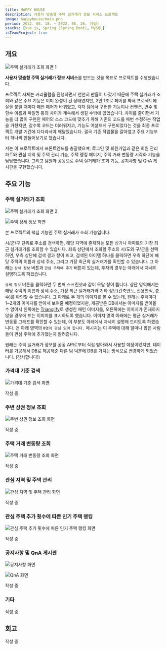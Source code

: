 ```yaml
---
title: HAPPY HOUSE
description: 사용자 맞춤형 주택 실거래가 정보 서비스 프로젝트
image: happyhouse/main.png
period: 2022. 05. 18. ~ 2022. 05. 26. (9일)
stacks: [Vue.js, Spring (Spring Boot), MySQL]
isTeamProject: true
---
```


## 개요

![주택 실거래가 조회 화면 1](/images/projects/happyhouse/search1.png)

**사용자 맞춤형 주택 실거래가 정보 서비스**를 만드는 것을 목표로 프로젝트를 수행했습니다. 

프로젝트 자체는 커리큘럼을 진행하면서 천천히 만들어 나갔기 때문에 주택 실거래가 조회와 같은 주요 기능은 이미 완성이 된 상태였지만, 2인 1조로 페어를 짜서 프로젝트에 살을 붙일 때마다 매번 페어가 바뀌었고, 각자 팀에서 구현한 기능이나 컨벤션, 변수 및 함수 이름과 파일명 등의 차이가 계속해서 생길 수밖에 없었습니다. 차이를 줄이면서 기능을 더 많이 구현한 페어의 소스 코드에 맞추기 위해 기존의 코드를 매번 수정하는 작업을 거쳤지만, 갈수록 코드는 더러워지고, 기능도 어설프게 구현되었다는 것을 최종 프로젝트 개발 기간에 다다라서야 깨달았습니다. 결국 기존 작업물을 갈아엎고 주요 기능부터 하나씩 만들어보기로 했습니다.

저는 이 프로젝트에서 프론트엔드를 총괄했으며, 로그인 및 회원가입과 같은 회원 관리 파트와 관심 지역 및 주택 관리 기능, 주택 랭킹 페이지, 주택 거래 변동량 시각화 기능을 담당했습니다. 그리고 팀원과 공동으로 주택 실거래가 조회 기능, 공지사항 및 QnA 게시판을 구현했습니다.

## 주요 기능

### 주택 실거래가 조회

![주택 실거래가 조회 화면 2](/images/projects/happyhouse/search2.png)

![주택 상세 정보 화면](/images/projects/happyhouse/details.png)

본 프로젝트의 핵심 기능인 주택 실거래가 조회 기능입니다. 

시/군/구 단위로 주소를 검색하면, 해당 지역에 존재하는 모든 상가나 아파트의 가장 최근 실거래가를 조회할 수 있습니다. 좌측 상단에서 조회할 주소의 시/도와 구/군을 선택하면, 우측 상단에 검색 결과 창이 뜨고, 검색된 아이템 하나를 클릭하면 우측 하단에 해당 주택의 이름과 상세 주소, 그리고 가장 최근의 실거래가를 확인할 수 있습니다. 그 아래는 `상세 정보` 버튼과 `관심 주택에 추가` 버튼이 있는데, 후자의 경우는 아래에서 자세히 설명하도록 하겠습니다.

`상세 정보` 버튼을 클릭하면 두 번째 스크린샷과 같이 모달 창이 뜹니다. 상단 영역에서는 해당 주택의 이름과 상세 주소, 가장 최근 실거래가와 기타 정보(건축년도, 전용면적, 층수)를 확인할 수 있습니다. 그 아래로 두 개의 이미지를 볼 수 있는데, 원래는 주택마다 1~2개의 이미지를 받아서 보여줄 예정이었지만, 제공받은 DB에서는 이미지를 받아올 수 없어서 왼쪽에는 [Trianglify](https://github.com/qrohlf/trianglify)로 생성한 패턴 이미지를, 오른쪽에는 이미지가 존재하지 않을 경우에 뜨는 이미지를 표시하도록 했습니다. 이미지 영역 아래에는 평균 실거래가 변동률 그래프를 확인할 수 있는데, 이 부분도 아래에서 자세히 설명해 드리도록 하겠습니다. 맨 아래 영역의 `0명이 관심 있어 합니다.` 메시지는 이 주택에 대해 얼마나 많은 사람들이 관심 주택에 추가했는지 알려줍니다.

원래는 주택 실거래가 정보를 공공 API로부터 직접 받아와서 사용할 예정이었지만, 데이터를 가공해서 DB로 제공해준 다른 팀 덕분에 DB를 거치는 방식으로 변경하게 되었습니다. (감사합니다!)

### 가격대 기준 검색

![가격대 기준 검색 화면](/images/projects/happyhouse/price-filter.png)

작성 중

### 주변 상권 정보 조회

![주변 상권 정보 조회 화면](/images/projects/happyhouse/range.png)

작성 중

### 주택 거래 변동량 조회

![주택 거래 변동량 조회 화면](/images/projects/happyhouse/change-ratio.png)

작성 중

### 관심 지역 및 주택 관리

![관심 지역 및 주택 관리 화면](/images/projects/happyhouse/favorites.png)

작성 중

### 관심 주택 추가 횟수에 따른 인기 주택 랭킹

![관심 주택 추가 횟수에 따른 인기 주택 랭킹 화면](/images/projects/happyhouse/ranking.png)

작성 중

### 공지사항 및 QnA 게시판

![공지사항 화면](/images/projects/happyhouse/notice.png)

![QnA 화면](/images/projects/happyhouse/qna.png)

작성 중

### 기타

작성 중

## 회고

작성 중
